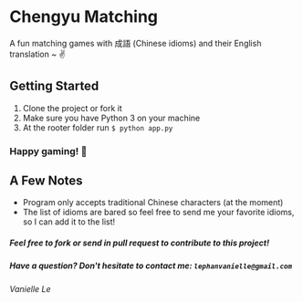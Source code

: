 # Chengyu Matching
A fun matching games with 成語 (Chinese idioms) and their English translation ~ ✌️

## Getting Started
1. Clone the project or fork it
2. Make sure you have Python 3 on your machine
3. At the rooter folder run `$ python app.py`

### Happy gaming! 🚀

## A Few Notes
- Program only accepts traditional Chinese characters (at the moment)
- The list of idioms are bared so feel free to send me your favorite idioms, so I can add it to the list!

##### Feel free to fork or send in pull request to contribute to this project!

##### Have a question? Don't hesitate to contact me: `lephanvanielle@gmail.com`

###### Vanielle Le
